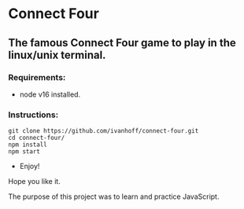 # Connect Four

## The famous Connect Four game to play in the linux/unix terminal.

### Requirements:
-  node v16 installed.

### Instructions:
```
git clone https://github.com/ivanhoff/connect-four.git
cd connect-four/
npm install
npm start
```
- Enjoy!


Hope you like it.

The purpose of this project was to learn and practice JavaScript.
